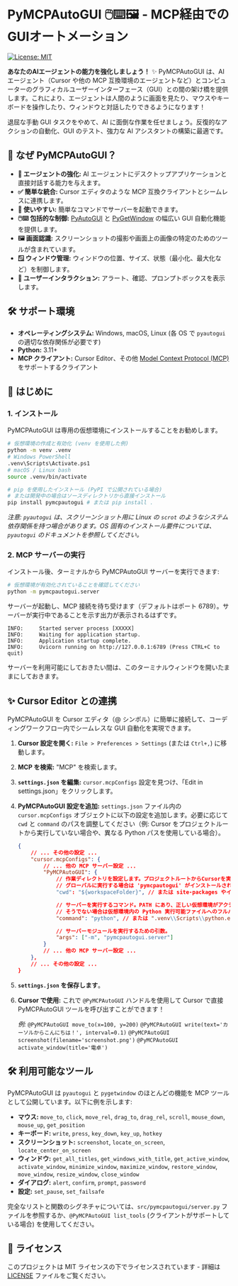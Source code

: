 # PyMCPAutoGUI 🖱️⌨️🖼️ - MCP経由でのGUIオートメーション

[![License: MIT](https://img.shields.io/badge/License-MIT-yellow.svg)](https://opensource.org/licenses/MIT)

**あなたのAIエージェントの能力を強化しましょう！** ✨ PyMCPAutoGUI は、AI エージェント（Cursor や他の MCP 互換環境のエージェントなど）とコンピューターのグラフィカルユーザーインターフェース（GUI）との間の架け橋を提供します。これにより、エージェントは人間のように画面を見たり、マウスやキーボードを操作したり、ウィンドウと対話したりできるようになります！

退屈な手動 GUI タスクをやめて、AI に面倒な作業を任せましょう。反復的なアクションの自動化、GUI のテスト、強力な AI アシスタントの構築に最適です。

## 🤔 なぜ PyMCPAutoGUI？

*   **🤖 エージェントの強化:** AI エージェントにデスクトップアプリケーションと直接対話する能力を与えます。
*   **✅ 簡単な統合:** Cursor エディタのような MCP 互換クライアントとシームレスに連携します。
*   **🚀 使いやすい:** 簡単なコマンドでサーバーを起動できます。
*   **🖱️⌨️ 包括的な制御:** [PyAutoGUI](https://pyautogui.readthedocs.io/en/latest/) と [PyGetWindow](https://pygetwindow.readthedocs.io/en/latest/) の幅広い GUI 自動化機能を提供します。
*   **🖼️ 画面認識:** スクリーンショットの撮影や画面上の画像の特定のためのツールが含まれています。
*   **🪟 ウィンドウ管理:** ウィンドウの位置、サイズ、状態（最小化、最大化など）を制御します。
*   **💬 ユーザーインタラクション:** アラート、確認、プロンプトボックスを表示します。

## 🛠️ サポート環境

*   **オペレーティングシステム:** Windows, macOS, Linux (各 OS で `pyautogui` の適切な依存関係が必要です)
*   **Python:** 3.11+
*   **MCP クライアント:** Cursor Editor、その他 [Model Context Protocol (MCP)](https://microsoft.github.io/language-server-protocol/specifications/mcp/) をサポートするクライアント

## 🚀 はじめに

### 1. インストール

PyMCPAutoGUI は専用の仮想環境にインストールすることをお勧めします。

```bash
# 仮想環境の作成と有効化 (venv を使用した例)
python -m venv .venv
# Windows PowerShell
.venv\Scripts\Activate.ps1
# macOS / Linux bash
source .venv/bin/activate

# pip を使用したインストール (PyPI で公開されている場合)
# または開発中の場合はソースディレクトリから直接インストール
pip install pymcpautogui # または pip install .
```

*注意: `pyautogui` は、スクリーンショット用に Linux の `scrot` のようなシステム依存関係を持つ場合があります。OS 固有のインストール要件については、`pyautogui` のドキュメントを参照してください。*

### 2. MCP サーバーの実行

インストール後、ターミナルから PyMCPAutoGUI サーバーを実行できます:

```bash
# 仮想環境が有効化されていることを確認してください
python -m pymcpautogui.server
```

サーバーが起動し、MCP 接続を待ち受けます（デフォルトはポート 6789）。サーバーが実行中であることを示す出力が表示されるはずです。

```
INFO:     Started server process [XXXXX]
INFO:     Waiting for application startup.
INFO:     Application startup complete.
INFO:     Uvicorn running on http://127.0.0.1:6789 (Press CTRL+C to quit)
```

サーバーを利用可能にしておきたい間は、このターミナルウィンドウを開いたままにしておきます。

## ✨ Cursor Editor との連携

PyMCPAutoGUI を Cursor エディタ（@ シンボル）に簡単に接続して、コーディングワークフロー内でシームレスな GUI 自動化を実現できます。

1.  **Cursor 設定を開く:** `File > Preferences > Settings` (または `Ctrl+,`) に移動します。
2.  **MCP を検索:** "MCP" を検索します。
3.  **`settings.json` を編集:** `cursor.mcpConfigs` 設定を見つけ、「Edit in settings.json」をクリックします。
4.  **PyMCPAutoGUI 設定を追加:** `settings.json` ファイル内の `cursor.mcpConfigs` オブジェクトに以下の設定を追加します。必要に応じて `cwd` と `command` のパスを調整してください（例: Cursor をプロジェクトルートから実行していない場合や、異なる Python パスを使用している場合）。

    ```json
    {
        // ... その他の設定 ...
        "cursor.mcpConfigs": {
            // ... 他の MCP サーバー設定 ...
            "PyMCPAutoGUI": {
                // 作業ディレクトリを設定します。プロジェクトルートからCursorを実行する場合は ${workspaceFolder} を使用し、
                // グローバルに実行する場合は 'pymcpautogui' がインストールされているディレクトリを指定します。
                "cwd": "${workspaceFolder}", // または site-packages やインストールディレクトリへのパス

                // サーバーを実行するコマンド。PATH にあり、正しい仮想環境がアクティブな場合は 'python' を使用し、
                // そうでない場合は仮想環境内の Python 実行可能ファイルへのフルパスを指定します。
                "command": "python", // または ".venv\\Scripts\\python.exe" やフルパス

                // サーバーモジュールを実行するための引数。
                "args": ["-m", "pymcpautogui.server"]
            }
            // ... 他の MCP サーバー設定 ...
        },
        // ... その他の設定 ...
    }
    ```

5.  **`settings.json` を保存します**。
6.  **Cursor で使用:** これで `@PyMCPAutoGUI` ハンドルを使用して Cursor で直接 PyMCPAutoGUI ツールを呼び出すことができます！

    *例:*
    `@PyMCPAutoGUI move_to(x=100, y=200)`
    `@PyMCPAutoGUI write(text='カーソルからこんにちは！', interval=0.1)`
    `@PyMCPAutoGUI screenshot(filename='screenshot.png')`
    `@PyMCPAutoGUI activate_window(title='電卓')`

## 🛠️ 利用可能なツール

PyMCPAutoGUI は `pyautogui` と `pygetwindow` のほとんどの機能を MCP ツールとして公開しています。以下に例を示します:

*   **マウス:** `move_to`, `click`, `move_rel`, `drag_to`, `drag_rel`, `scroll`, `mouse_down`, `mouse_up`, `get_position`
*   **キーボード:** `write`, `press`, `key_down`, `key_up`, `hotkey`
*   **スクリーンショット:** `screenshot`, `locate_on_screen`, `locate_center_on_screen`
*   **ウィンドウ:** `get_all_titles`, `get_windows_with_title`, `get_active_window`, `activate_window`, `minimize_window`, `maximize_window`, `restore_window`, `move_window`, `resize_window`, `close_window`
*   **ダイアログ:** `alert`, `confirm`, `prompt`, `password`
*   **設定:** `set_pause`, `set_failsafe`

完全なリストと関数のシグネチャについては、`src/pymcpautogui/server.py` ファイルを参照するか、`@PyMCPAutoGUI list_tools` (クライアントがサポートしている場合) を使用してください。

## 📄 ライセンス

このプロジェクトは MIT ライセンスの下でライセンスされています - 詳細は [LICENSE](LICENSE) ファイルをご覧ください。 